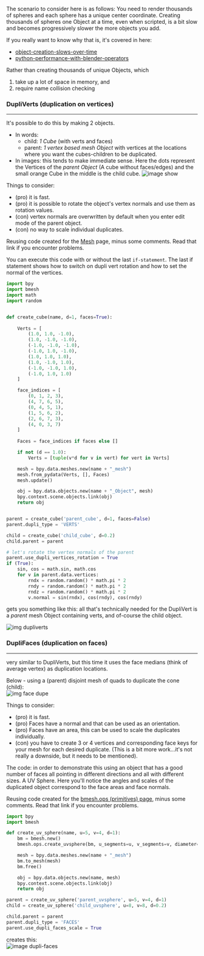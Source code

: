 The scenario to consider here is as follows: You need to render thousands of spheres and each sphere has a unique center coordinate. Creating thousands of spheres one Object at a time, even when scripted, is a bit slow and becomes progressively slower the more objects you add.

If you really want to know why that is, it's covered in here:
  - [object-creation-slows-over-time](http://blender.stackexchange.com/questions/14814/object-creation-slows-over-time)  
  - [python-performance-with-blender-operators](http://blender.stackexchange.com/questions/7358/python-performance-with-blender-operators)  

Rather than creating thousands of unique Objects, which  

1. take up a lot of space in memory, and 
2. require name collision checking


### DupliVerts (duplication on vertices)
____
It's possible to do this by making 2 objects.  

  - In words: 
     - child: _1 Cube_ (with verts and faces) 
     - parent: _1 vertex based mesh Object_ with vertices at the locations where you want the cubes-children to be duplicated. 
  - In images: this tends to make immediate sense. Here the dots represent the Vertices of the _parent Object_ (A cube without faces/edges) and the small orange Cube in the middle is the child cube.
  ![image show](https://cloud.githubusercontent.com/assets/619340/10758302/ecd082b0-7cb0-11e5-9a56-b2b6fdc06093.png)

Things to consider:  

- (pro) it is fast.  
- (pro) it is possible to rotate the object's vertex normals and use them as rotation values.  
- (con) vertex normals are overwritten by default when you enter edit mode of the parent object.  
- (con) no way to scale individual duplicates.  

Reusing code created for the [Mesh](Mesh) page, minus some comments. Read that link if you encounter problems.

You can execute this code with or without the last `if-statement`. The last if statement shows how to switch on dupli vert rotation and how to set the normal of the vertices.

```python
import bpy
import bmesh
import math
import random


def create_cube(name, d=1, faces=True):
 
    Verts = [
        (1.0, 1.0, -1.0),
        (1.0, -1.0, -1.0),
        (-1.0, -1.0, -1.0),
        (-1.0, 1.0, -1.0),
        (1.0, 1.0, 1.0),
        (1.0, -1.0, 1.0),
        (-1.0, -1.0, 1.0),
        (-1.0, 1.0, 1.0)
    ]

    face_indices = [
        (0, 1, 2, 3),
        (4, 7, 6, 5),
        (0, 4, 5, 1),
        (1, 5, 6, 2),
        (2, 6, 7, 3),
        (4, 0, 3, 7)
    ]
     
    Faces = face_indices if faces else []

    if not (d == 1.0):
        Verts = [tuple(v*d for v in vert) for vert in Verts]

    mesh = bpy.data.meshes.new(name + "_mesh")
    mesh.from_pydata(Verts, [], Faces)
    mesh.update()

    obj = bpy.data.objects.new(name + "_Object", mesh)
    bpy.context.scene.objects.link(obj)  
    return obj


parent = create_cube('parent_cube', d=1, faces=False)
parent.dupli_type = 'VERTS'

child = create_cube('child_cube', d=0.2)
child.parent = parent

# let's rotate the vertex normals of the parent
parent.use_dupli_vertices_rotation = True
if (True):
    sin, cos = math.sin, math.cos
    for v in parent.data.vertices:
        rndx = random.random() * math.pi * 2
        rndy = random.random() * math.pi * 2
        rndz = random.random() * math.pi * 2
        v.normal = sin(rndx), cos(rndy), cos(rndy)


```
gets you something like this: all that's technically needed for the DupliVert is a _parent_ mesh Object containing verts, and of-course the child object.

![img dupliverts](https://cloud.githubusercontent.com/assets/619340/10757990/a6368996-7cae-11e5-8d61-b8908ca7b3ac.png)

### DupliFaces (duplication on faces)
____
very similar to DupliVerts, but this time it uses the face medians (think of average vertex) as duplication locations. 

Below - using a (parent) disjoint mesh of quads to duplicate the cone (child):   
![img face dupe](https://cloud.githubusercontent.com/assets/619340/10752213/72749cb4-7c87-11e5-9915-f435458937a3.png)

Things to consider:  

 - (pro) it is fast.  
 - (pro) Faces have a normal and that can be used as an orientation.  
 - (pro) Faces have an area, this can be used to scale the duplicates individually.  
 - (con) you have to create 3 or 4 vertices and corresponding face keys for your mesh for each desired duplicate. (This is a bit more work...it's not really a downside, but it needs to be mentioned).

The code: in order to demonstrate this using an object that has a good number of faces all pointing in different directions and all with different sizes. A UV Sphere. Here you'll notice the angles and scales of the duplicated object correspond to the face areas and face normals.

Reusing code created for the [bmesh.ops (primitives) page](https://github.com/zeffii/BlenderPythonRecipes/wiki/bmesh_ops_primitives), minus some comments. Read that link if you encounter problems.

```python
import bpy
import bmesh

def create_uv_sphere(name, u=5, v=4, d=1):
    bm = bmesh.new()
    bmesh.ops.create_uvsphere(bm, u_segments=u, v_segments=v, diameter=d)

    mesh = bpy.data.meshes.new(name + "_mesh")
    bm.to_mesh(mesh)
    bm.free()

    obj = bpy.data.objects.new(name, mesh)
    bpy.context.scene.objects.link(obj)
    return obj

parent = create_uv_sphere('parent_uvsphere', u=5, v=4, d=1)
child = create_uv_sphere('child_uvsphere', u=8, v=8, d=0.2)

child.parent = parent
parent.dupli_type = 'FACES'
parent.use_dupli_faces_scale = True

```
creates this:  
![image dupli-faces](https://cloud.githubusercontent.com/assets/619340/10755855/96c8a9f2-7ca0-11e5-8748-33b1b321130f.png)